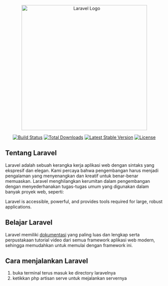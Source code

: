 <p align="center"><a href="https://laravel.com" target="_blank"><img src="https://raw.githubusercontent.com/laravel/art/master/logo-lockup/5%20SVG/2%20CMYK/1%20Full%20Color/laravel-logolockup-cmyk-red.svg" width="400" alt="Laravel Logo"></a></p>

<p align="center">
<a href="https://github.com/laravel/framework/actions"><img src="https://github.com/laravel/framework/workflows/tests/badge.svg" alt="Build Status"></a>
<a href="https://packagist.org/packages/laravel/framework"><img src="https://img.shields.io/packagist/dt/laravel/framework" alt="Total Downloads"></a>
<a href="https://packagist.org/packages/laravel/framework"><img src="https://img.shields.io/packagist/v/laravel/framework" alt="Latest Stable Version"></a>
<a href="https://packagist.org/packages/laravel/framework"><img src="https://img.shields.io/packagist/l/laravel/framework" alt="License"></a>
</p>

## Tentang Laravel

Laravel adalah sebuah kerangka kerja aplikasi web dengan sintaks yang ekspresif dan elegan. Kami percaya bahwa pengembangan harus menjadi pengalaman yang menyenangkan dan kreatif untuk benar-benar memuaskan. Laravel menghilangkan kerumitan dalam pengembangan dengan menyederhanakan tugas-tugas umum yang digunakan dalam banyak proyek web, seperti:

Laravel is accessible, powerful, and provides tools required for large, robust applications.

## Belajar Laravel

Laravel memiliki [dokumentasi](https://laravel.com/docs) yang paling luas dan lengkap serta perpustakaan tutorial video dari semua framework aplikasi web modern, sehingga memudahkan untuk memulai dengan framework ini.

## Cara menjalankan Laravel

1. buka terminal terus masuk ke directory laravelnya
2. ketikkan php artisan serve untuk mejalankan servernya
